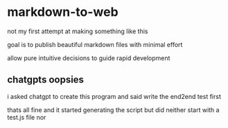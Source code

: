 # markdown-to-web

not my first attempt at making something like this

goal is to publish beautiful markdown files with minimal effort

allow pure intuitive decisions to guide rapid development

## chatgpts oopsies

i asked chatgpt to create this program and said write the end2end test first

thats all fine and it started generating the script but did neither start with a test.js file nor 

